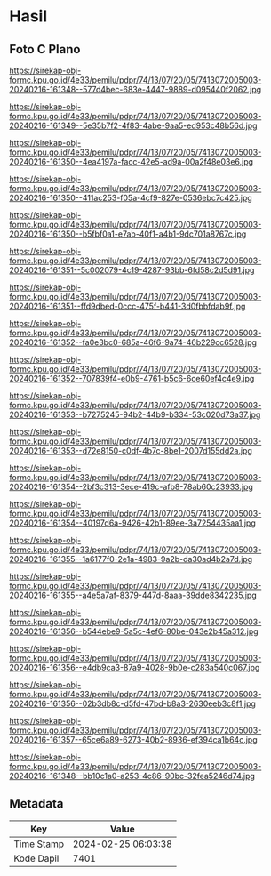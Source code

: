 # Hasil

## Foto C Plano

https://sirekap-obj-formc.kpu.go.id/4e33/pemilu/pdpr/74/13/07/20/05/7413072005003-20240216-161348--577d4bec-683e-4447-9889-d095440f2062.jpg

https://sirekap-obj-formc.kpu.go.id/4e33/pemilu/pdpr/74/13/07/20/05/7413072005003-20240216-161349--5e35b7f2-4f83-4abe-9aa5-ed953c48b56d.jpg

https://sirekap-obj-formc.kpu.go.id/4e33/pemilu/pdpr/74/13/07/20/05/7413072005003-20240216-161350--4ea4197a-facc-42e5-ad9a-00a2f48e03e6.jpg

https://sirekap-obj-formc.kpu.go.id/4e33/pemilu/pdpr/74/13/07/20/05/7413072005003-20240216-161350--411ac253-f05a-4cf9-827e-0536ebc7c425.jpg

https://sirekap-obj-formc.kpu.go.id/4e33/pemilu/pdpr/74/13/07/20/05/7413072005003-20240216-161350--b5fbf0a1-e7ab-40f1-a4b1-9dc701a8767c.jpg

https://sirekap-obj-formc.kpu.go.id/4e33/pemilu/pdpr/74/13/07/20/05/7413072005003-20240216-161351--5c002079-4c19-4287-93bb-6fd58c2d5d91.jpg

https://sirekap-obj-formc.kpu.go.id/4e33/pemilu/pdpr/74/13/07/20/05/7413072005003-20240216-161351--ffd9dbed-0ccc-475f-b441-3d0fbbfdab9f.jpg

https://sirekap-obj-formc.kpu.go.id/4e33/pemilu/pdpr/74/13/07/20/05/7413072005003-20240216-161352--fa0e3bc0-685a-46f6-9a74-46b229cc6528.jpg

https://sirekap-obj-formc.kpu.go.id/4e33/pemilu/pdpr/74/13/07/20/05/7413072005003-20240216-161352--707839f4-e0b9-4761-b5c6-6ce60ef4c4e9.jpg

https://sirekap-obj-formc.kpu.go.id/4e33/pemilu/pdpr/74/13/07/20/05/7413072005003-20240216-161353--b7275245-94b2-44b9-b334-53c020d73a37.jpg

https://sirekap-obj-formc.kpu.go.id/4e33/pemilu/pdpr/74/13/07/20/05/7413072005003-20240216-161353--d72e8150-c0df-4b7c-8be1-2007d155dd2a.jpg

https://sirekap-obj-formc.kpu.go.id/4e33/pemilu/pdpr/74/13/07/20/05/7413072005003-20240216-161354--2bf3c313-3ece-419c-afb8-78ab60c23933.jpg

https://sirekap-obj-formc.kpu.go.id/4e33/pemilu/pdpr/74/13/07/20/05/7413072005003-20240216-161354--40197d6a-9426-42b1-89ee-3a7254435aa1.jpg

https://sirekap-obj-formc.kpu.go.id/4e33/pemilu/pdpr/74/13/07/20/05/7413072005003-20240216-161355--1a6177f0-2e1a-4983-9a2b-da30ad4b2a7d.jpg

https://sirekap-obj-formc.kpu.go.id/4e33/pemilu/pdpr/74/13/07/20/05/7413072005003-20240216-161355--a4e5a7af-8379-447d-8aaa-39dde8342235.jpg

https://sirekap-obj-formc.kpu.go.id/4e33/pemilu/pdpr/74/13/07/20/05/7413072005003-20240216-161356--b544ebe9-5a5c-4ef6-80be-043e2b45a312.jpg

https://sirekap-obj-formc.kpu.go.id/4e33/pemilu/pdpr/74/13/07/20/05/7413072005003-20240216-161356--e4db9ca3-87a9-4028-9b0e-c283a540c067.jpg

https://sirekap-obj-formc.kpu.go.id/4e33/pemilu/pdpr/74/13/07/20/05/7413072005003-20240216-161356--02b3db8c-d5fd-47bd-b8a3-2630eeb3c8f1.jpg

https://sirekap-obj-formc.kpu.go.id/4e33/pemilu/pdpr/74/13/07/20/05/7413072005003-20240216-161357--65ce6a89-6273-40b2-8936-ef394ca1b64c.jpg

https://sirekap-obj-formc.kpu.go.id/4e33/pemilu/pdpr/74/13/07/20/05/7413072005003-20240216-161348--bb10c1a0-a253-4c86-90bc-32fea5246d74.jpg


## Metadata

| Key        | Value               |
| ---------- | ------------------- |
| Time Stamp | 2024-02-25 06:03:38 |
| Kode Dapil | 7401                |



